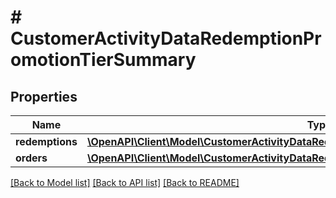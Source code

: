 # # CustomerActivityDataRedemptionPromotionTierSummary

## Properties

Name | Type | Description | Notes
------------ | ------------- | ------------- | -------------
**redemptions** | [**\OpenAPI\Client\Model\CustomerActivityDataRedemptionPromotionTierSummaryRedemptions**](CustomerActivityDataRedemptionPromotionTierSummaryRedemptions.md) |  | [optional]
**orders** | [**\OpenAPI\Client\Model\CustomerActivityDataRedemptionPromotionTierSummaryOrders**](CustomerActivityDataRedemptionPromotionTierSummaryOrders.md) |  | [optional]

[[Back to Model list]](../../README.md#models) [[Back to API list]](../../README.md#endpoints) [[Back to README]](../../README.md)
